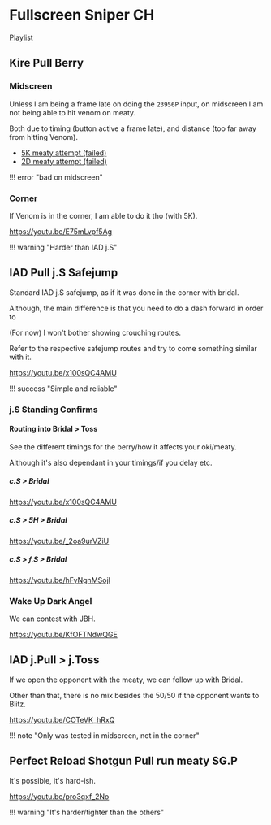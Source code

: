 # Fullscreen Sniper CH

[Playlist](https://www.youtube.com/playlist?list=PL6ZUzEhM_rdAOhOI7gtr0RY9XiEYmAVoN)

## Kire Pull Berry 

### Midscreen

Unless I am being a frame late on doing the `23956P` input, on midscreen I am not being able to hit venom on meaty.

Both due to timing (button active a frame late), and distance (too far away from hitting Venom).

- [5K meaty attempt (failed)](https://youtu.be/zN3Pu-3Xa8E)
- [2D meaty attempt (failed)](https://youtu.be/mQX7isQdEMw)

!!! error "bad on midscreen"

### Corner

If Venom is in the corner, I am able to do it tho (with 5K).

https://youtu.be/E75mLvpf5Ag

!!! warning "Harder than IAD j.S"

## IAD Pull j.S Safejump

Standard IAD j.S safejump, as if it was done in the corner with bridal.

Although, the main difference is that you need to do a dash forward in order to 

(For now) I won't bother showing crouching routes.

Refer to the respective safejump routes and try to come something similar with it.

https://youtu.be/x100sQC4AMU

!!! success "Simple and reliable"

### j.S Standing Confirms

#### Routing into Bridal > Toss

See the different timings for the berry/how it affects your oki/meaty.

Although it's also dependant in your timings/if you delay etc.

##### c.S > Bridal

https://youtu.be/x100sQC4AMU

##### c.S > 5H > Bridal

https://youtu.be/_2oa9urVZiU

##### c.S > f.S > Bridal

https://youtu.be/hFyNgnMSojI

### Wake Up Dark Angel

We can contest with JBH.

https://youtu.be/KfOFTNdwQGE

## IAD j.Pull > j.Toss

If we open the opponent with the meaty, we can follow up with Bridal.

Other than that, there is no mix besides the 50/50 if the opponent wants to Blitz.

https://youtu.be/COTeVK_hRxQ

!!! note "Only was tested in midscreen, not in the corner"

## Perfect Reload Shotgun Pull run meaty SG.P

It's possible, it's hard-ish.

https://youtu.be/pro3qxf_2No

!!! warning "It's harder/tighter than the others"
